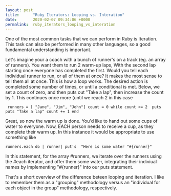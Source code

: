 ```yaml
---
layout: post
title:      "Ruby Iterators: Looping vs. Interation"
date:       2020-02-07 09:34:06 +0000
permalink:  ruby_iterators_looping_vs_interation
---
```



One of the most common tasks that we can perform in Ruby is Iteration. This task can also be performed in many other languages, so a good fundamental understanding is important. 

Let's imagine your a coach with a bunch of runner's on a track (eg. an array of runners). You want them to run 2 warm-up laps, With the second lap starting once everyone has completed the first. Would you tell each individual runner to run, or all of them at once? It makes the most sense to tell them all at once. This is how a loop works. The desired action is completed some number of times, or until a conditional is met. Below, we set a count of zero, and then puts out "Take a lap", then increase the count by 1. This continues once more (until we reach 2 in this case

`` runners = [ "Jane", "Jim", "John"]
    count = 0
		while count <= 2 
		puts  
    puts "Take a lap"
   count += 1
   end``

Great, so now the warm up is done. You'd like to hand out some cups of water to everyone. Now, EACH person needs to receive a cup, as they complete their warm up. In this instance it would be appropriate to use something like

``runners.each do | runner| put's  "Here is some water "#{runner}"``

In this statement, for the array #runners, we iterate over the runners using the #each iterator, and offer them some water, integrating their indiviual names by implementing "#{runner}" into our puts statement.

That's a short overview of the difference beteen looping and iteration. I like to remember them as a "grouping" methodology versus an "individual for each object in the group" methodology, respectively.
